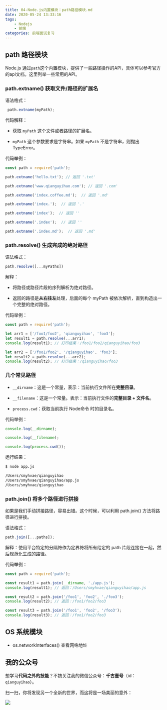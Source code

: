 ```yaml
---
title: 04-Node.js内置模块：path路径模块.md
date: 2020-05-24 13:33:16
tags: 
    - Nodejs
    - 前端
categories: 前端面试复习
---
```


## path 路径模块

Node.js 通过`path`这个内置模块，提供了一些路径操作的API，具体可以参考官方的api文档。这里列举一些常用的API。

### path.extname() 获取文件/路径的扩展名

语法格式：

```js
 path.extname(myPath);
```

代码解释：

- 获取 `myPath` 这个文件或者路径的扩展名。

- `myPath` 这个参数要求是字符串。如果 `myPath` 不是字符串，则抛出 TypeError。

代码举例：

```js
const path = require('path');

path.extname('hello.txt'); // 返回 '.txt'

path.extname('www.qianguyihao.com'); // 返回 '.com'

path.extname('index.coffee.md');  // 返回 '.md'

path.extname('index.');  // 返回 '.'

path.extname('index');  // 返回 ''

path.extname('.index');  // 返回 ''

path.extname('.index.md');  // 返回 '.md'

```

### path.resolve() 生成完成的绝对路径

语法格式：

```js
path.resolve([...myPaths])
```

解释：

- 将路径或路径片段的序列解析为绝对路径。

- 返回的路径是**从右往左**处理，后面的每个 myPath 被依次解析，直到构造出一个完整的绝对路径。

代码举例：

```js
const path = require('path');

let arr1 = ['/foo1/foo2', 'qianguyihao', 'foo3'];
let result1 = path.resolve(...arr1);
console.log(result1); // 打印结果：/foo1/foo2/qianguyihao/foo3

let arr2 = ['/foo1/foo2', '/qianguyihao', 'foo3'];
let result2 = path.resolve(...arr2);
console.log(result2); // 打印结果：/qianguyihao/foo3
```

### 几个常见路径

- `__dirname`：这是一个常量，表示：当前执行文件所在**完整目录**。

- `__filename`：这是一个常量。表示：当前执行文件的**完整目录 + 文件名**。

- `process.cwd`：获取当前执行 Node命令 时的目录名。


代码举例：

```js
console.log(__dirname);

console.log(__filename);

console.log(process.cwd());
```

运行结果：

```bash
$ node app.js

/Users/smyhvae/qianguyihao
/Users/smyhvae/qianguyihao/app.js
/Users/smyhvae/qianguyihao
```

### path.join() 将多个路径进行拼接

如果是我们手动拼接路径，容易出错。这个时候，可以利用 path.join() 方法将路径进行拼接。

语法格式：

```js
path.join([...paths]);

```

解释：使用平台特定的分隔符作为定界符将所有给定的 path 片段连接在一起，然后规范化生成的路径。

代码举例：

```js
const path = require('path');

const result1 = path.join(__dirname, './app.js');
console.log(result1); // 返回：/Users/smyhvae/qianguyihao/app.js

const result2 = path.join('/foo1', 'foo2', './foo3');
console.log(result2); // 返回：/foo1/foo2/foo3

const result3 = path.join('/foo1', 'foo2', '/foo3');
console.log(result3); // 返回：/foo1/foo2/foo3
```

## OS 系统模块


- os.networkInterfaces() 查看网络地址


## 我的公众号

想学习**代码之外的技能**？不妨关注我的微信公众号：**千古壹号**（id：`qianguyihao`）。

扫一扫，你将发现另一个全新的世界，而这将是一场美丽的意外：

![](http://img.smyhvae.com/20200101.png)



